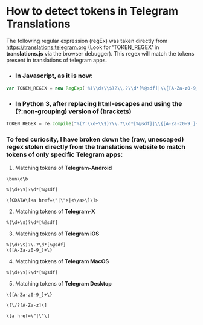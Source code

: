 # How to detect tokens in Telegram Translations
The following regular expression (regEx) was taken directly from https://translations.telegram.org (Look for 'TOKEN_REGEX' in __translations.js__ via the browser debugger). This regex will match the tokens present in translations of telegram apps.

- ### In **Javascript**, as it is now:
```javascript
var TOKEN_REGEX = new RegExp('%(\\d+\\$)?\\.?\\d*[%@sdf]|\\{[A-Za-z0-9_]+\\}|\\[\\/?[A-Za-z]\\]|\\bun\\d\\b|&lt;!\\[CDATA\\[&lt;a href=&quot;|&quot;&gt;|&lt;\\/a&gt;\\]\\]&gt;|\\[a href=&quot;|&quot;\\]', 'g');
```

- ### In **Python 3**, after replacing html-escapes and using the (?:non-grouping) version of (brackets)
```python
TOKEN_REGEX = re.compile("%(?:\\d+\\$)?\\.?\\d*[%@sdf]|\\{[A-Za-z0-9_]+\\}|\\[\\/?[A-Za-z]\\]|\\bun\\d\\b|<!\\[CDATA\\[<a href=\"|\">|<\\/a>\\]\\]>|\\[a href=\"|\"\\]")
```

### To feed curiosity, I have broken down the (raw, unescaped) regex stolen directly from the translations website to match tokens of only specific Telegram apps:


1. Matching tokens of **Telegram-Android**
```regex
\bun\d\b
```
```regex
%(\d+\$)?\d*[%@sdf]
```
```regex
\[CDATA\[<a href=\"|\">|<\/a>\]\]>
```

2. Matching tokens of **Telegram-X**
```regex
%(\d+\$)?\d*[%@sdf]
```

3. Matching tokens of **Telegram iOS**
```regex
%(\d+\$)?\.?\d*[%@sdf]
\{[A-Za-z0-9_]+\}
```

4. Matching tokens of **Telegram MacOS**
```regex
%(\d+\$)?\d*[%@sdf]
```

5. Matching tokens of **Telegram Desktop**
```regex
\{[A-Za-z0-9_]+\}
```
```regex
\[\/?[A-Za-z]\]
```
```regex
\[a href=\"|\"\] 
```
